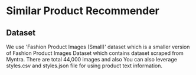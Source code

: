 # Similar Product Recommender

## Dataset 
We use 'Fashion Product Images (Small)' dataset which is a smaller version of Fashion Product Images Dataset which contains dataset scraped from Myntra. There are total 44,000 images and also You can also leverage styles.csv and styles.json file for using product text information.
